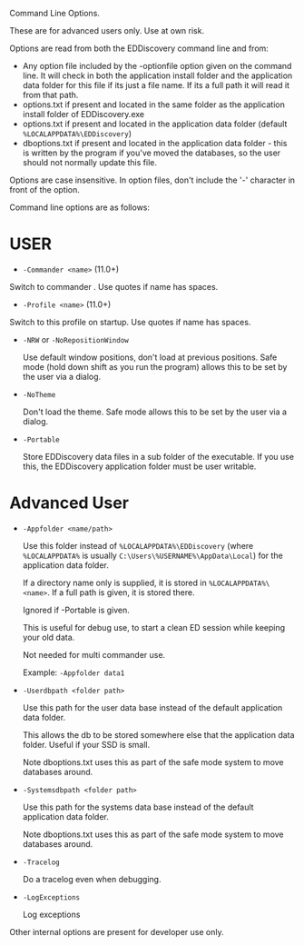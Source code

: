 Command Line Options.

These are for advanced users only.  Use at own risk.

Options are read from both the EDDiscovery command line and from:
* Any option file included by the -optionfile <file> option given on the command line.  It will check in both the application install folder and the application data folder for this file if its just a file name.  If its a full path it will read it from that path.
* options.txt if present and located in the same folder as the application install folder of EDDiscovery.exe
* options.txt if present and located in the application data folder (default `%LOCALAPPDATA%\EDDiscovery`)
* dboptions.txt if present and located in the application data folder - this is written by the program if you've moved the databases, so the user should not normally update this file.

Options are case insensitive.  In option files, don't include the '-' character in front of the option.

Command line options are as follows:

# USER

* `-Commander <name>` (11.0+)

Switch to commander <name>.  Use quotes if name has spaces.

* `-Profile <name>` (11.0+)

Switch to this profile on startup. Use quotes if name has spaces.

* `-NRW` or `-NoRepositionWindow`

  Use default window positions, don't load at previous positions.  Safe mode (hold down shift as you run the program) allows this to be set by the user via a dialog.

* `-NoTheme`

  Don't load the theme.  Safe mode allows this to be set by the user via a dialog.

* `-Portable`

  Store EDDiscovery data files in a sub folder of the executable.  If you use this, the EDDiscovery application folder must be user writable.

# Advanced User

* `-Appfolder <name/path>`

  Use this folder instead of `%LOCALAPPDATA%\EDDiscovery` (where `%LOCALAPPDATA%` is usually `C:\Users\%USERNAME%\AppData\Local`) for the application data folder.

  If a directory name only is supplied, it is stored in `%LOCALAPPDATA%\<name>`.  If a full path is given, it is stored there.

  Ignored if -Portable is given.

  This is useful for debug use, to start a clean ED session while keeping your old data.

  Not needed for multi commander use.

  Example: `-Appfolder data1`

* `-Userdbpath <folder path>`

  Use this path for the user data base instead of the default application data folder.

  This allows the db to be stored somewhere else that the application data folder.  Useful if your SSD is small.

  Note dboptions.txt uses this as part of the safe mode system to move databases around.

* `-Systemsdbpath <folder path>`

  Use this path for the systems data base instead of the default application data folder.

  Note dboptions.txt uses this as part of the safe mode system to move databases around.

* `-Tracelog`

  Do a tracelog even when debugging.

* `-LogExceptions`

  Log exceptions

Other internal options are present for developer use only.
